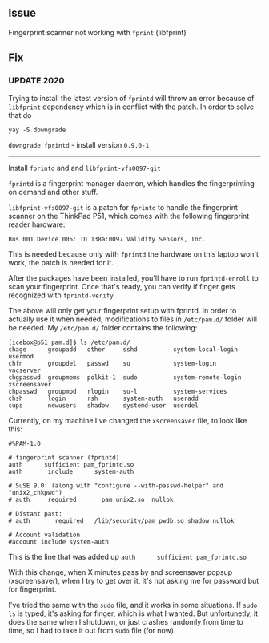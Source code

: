 Issue
----

Fingerprint scanner not working with `fprint` (libfprint)

Fix
----

### UPDATE 2020

Trying to install the latest version of `fprintd` will throw an error because of `libfprint` dependency which is in conflict with the patch. In order to solve that do

`yay -S downgrade`

`downgrade fprintd` - install version `0.9.0-1`

---

Install `fprintd` and and `libfprint-vfs0097-git`

`fprintd` is a fingerprint manager daemon, which handles the fingerprinting on demand and other stuff.

`libfprint-vfs0097-git` is a patch for `fprintd` to handle the fingerprint scanner on the ThinkPad P51, which comes with the following fingerprint reader hardware:

```Bus 001 Device 005: ID 138a:0097 Validity Sensors, Inc. ```

This is needed because only with `fprintd` the hardware on this laptop won't work, the patch is needed for it.

After the packages have been installed, you'll have to run `fprintd-enroll` to scan your fingerprint. Once that's ready, you can verify if finger gets recognized with `fprintd-verify`

The above will only get your fingerprint setup with fprintd. In order to actually use it when needed, modifications to files in `/etc/pam.d/` folder will be needed. My `/etc/pam.d/` folder contains the following:
```
[icebox@p51 pam.d]$ ls /etc/pam.d/
chage      groupadd   other     sshd          system-local-login   usermod
chfn       groupdel   passwd    su            system-login         vncserver
chgpasswd  groupmems  polkit-1  sudo          system-remote-login  xscreensaver
chpasswd   groupmod   rlogin    su-l          system-services
chsh       login      rsh       system-auth   useradd
cups       newusers   shadow    systemd-user  userdel
```

Currently, on my machine I've changed the `xscreensaver` file, to look like this:
```
#%PAM-1.0

# fingerprint scanner (fprintd)
auth      sufficient pam_fprintd.so
auth       include      system-auth

# SuSE 9.0: (along with "configure --with-passwd-helper" and "unix2_chkpwd")
# auth     required       pam_unix2.so  nullok

# Distant past:
# auth       required   /lib/security/pam_pwdb.so shadow nullok

# Account validation
#account include system-auth
```

This is the line that was added up `auth      sufficient pam_fprintd.so`

With this change, when X minutes pass by and screensaver popsup (xscreensaver), when I try to get over it, it's not asking me for password but for fingerprint.

I've tried the same with the `sudo` file, and it works in some situations. If `sudo ls` is typed, it's asking for finger, which is what I wanted. But unfortunetly, it does the same when I shutdown, or just crashes randomly from time to time, so I had to take it out from `sudo` file (for now).
